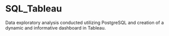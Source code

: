 # SQL_Tableau
Data exploratory analysis conducted utilizing PostgreSQL and creation of a dynamic and informative dashboard in Tableau. 
